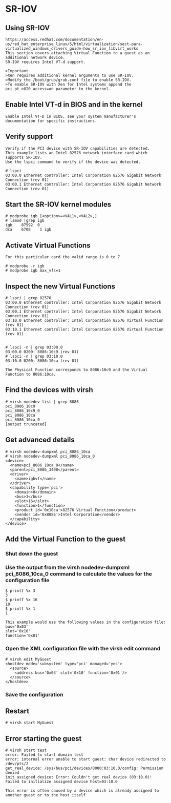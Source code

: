 SR-IOV
======

## Using SR-IOV
    https://access.redhat.com/documentation/en-us/red_hat_enterprise_linux/5/html/virtualization/sect-para-virtualized_windows_drivers_guide-how_sr_iov_libvirt_works
    This section covers attaching Virtual Function to a guest as an additional network device.
    SR-IOV requires Intel VT-d support.

    >Important
    >Xen requires additional kernel arguments to use SR-IOV.
    >Modify the /boot/grub/grub.conf file to enable SR-IOV.
    >To enable SR-IOV with Xen for Intel systems append the pci_pt_e820_access=on parameter to the kernel.

## Enable Intel VT-d in BIOS and in the kernel
    Enable Intel VT-D in BIOS, see your system manufacturer's documentation for specific instructions.

## Verify support
    Verify if the PCI device with SR-IOV capabilities are detected.
    This example lists an Intel 82576 network interface card which supports SR-IOV.
    Use the lspci command to verify if the device was detected.

    # lspci
    03:00.0 Ethernet controller: Intel Corporation 82576 Gigabit Network Connection (rev 01)
    03:00.1 Ethernet controller: Intel Corporation 82576 Gigabit Network Connection (rev 01)

## Start the SR-IOV kernel modules

    # modprobe igb [<option>=<VAL1>,<VAL2>,]
    # lsmod |grep igb
    igb    87592  0
    dca    6708    1 igb

## Activate Virtual Functions
    For this particular card the valid range is 0 to 7

    # modprobe -r igb
    # modprobe igb max_vfs=1

## Inspect the new Virtual Functions

    # lspci | grep 82576
    03:00.0 Ethernet controller: Intel Corporation 82576 Gigabit Network Connection (rev 01)
    03:00.1 Ethernet controller: Intel Corporation 82576 Gigabit Network Connection (rev 01)
    03:10.0 Ethernet controller: Intel Corporation 82576 Virtual Function (rev 01)
    03:10.1 Ethernet controller: Intel Corporation 82576 Virtual Function (rev 01)


    # lspci -n | grep 03:00.0
    03:00.0 0200: 8086:10c9 (rev 01)
    # lspci -n | grep 03:10.0
    03:10.0 0200: 8086:10ca (rev 01)

    The Physical Function corresponds to 8086:10c9 and the Virtual Function to 8086:10ca.

## Find the devices with virsh

    # virsh nodedev-list | grep 8086
    pci_8086_10c9
    pci_8086_10c9_0
    pci_8086_10ca
    pci_8086_10ca_0
    [output truncated]

## Get advanced details

    # virsh nodedev-dumpxml pci_8086_10ca
    # virsh nodedev-dumpxml pci_8086_10ca_0
    <device>
      <name>pci_8086_10ca_0</name>
      <parent>pci_8086_3408</parent>
      <driver>
        <name>igbvf</name>
      </driver>
      <capability type='pci'>
        <domain>0</domain>
        <bus>3</bus>
        <slot>16</slot>
        <function>1</function>
        <product id='0x10ca'>82576 Virtual Function</product>
        <vendor id='0x8086'>Intel Corporation</vendor>
      </capability>
    </device>

## Add the Virtual Function to the guest
### Shut down the guest
### Use the output from the virsh nodedev-dumpxml pci_8086_10ca_0 command to calculate the values for the configuration file

    $ printf %x 3
    3
    $ printf %x 16
    10
    $ printf %x 1
    1

    This example would use the following values in the configuration file:
    bus='0x03'
    slot='0x10'
    function='0x01'

### Open the XML configuration file with the virsh edit command

    # virsh edit MyGuest
    <hostdev mode='subsystem' type='pci' managed='yes'>
      <source>
        <address bus='0x03' slot='0x10' function='0x01'/>
      </source>
    </hostdev>

### Save the configuration

## Restart

    # virsh start MyGuest

## Error starting the guest

    # virsh start test
    error: Failed to start domain test
    error: internal error unable to start guest: char device redirected to
    /dev/pts/2
    get_real_device: /sys/bus/pci/devices/0000:03:10.0/config: Permission denied
    init_assigned_device: Error: Couldn't get real device (03:10.0)!
    Failed to initialize assigned device host=03:10.0

    This error is often caused by a device which is already assigned to another guest or to the host itself
